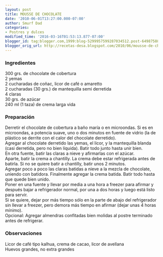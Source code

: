 ```yaml
---
layout: post
title: MOUSSE DE CHOCOLATE
date: '2010-06-01T13:27:00.000-07:00'
author: Smurf Dad
categories:
- Postres y dulces
modified_time: '2016-03-16T01:53:13.877-07:00'
blogger_id: tag:blogger.com,1999:blog-5299957599287034512.post-6498758889464872051
blogger_orig_url: http://recetas-desa.blogspot.com/2010/06/mousse-de-chocolate.html
---
```


<h3>Ingredientes</h3>300 grs. de chocolate de cobertura<br />2 yemas<br />2 cucharadas de coñac, licor de café o amaretto<br />2 cucharadas (30 grs.) de mantequilla semi derretida<br />4 claras<br />30 grs. de azúcar<br />240 ml (1 taza) de crema larga vida<br /><h3>Preparación</h3>Derretir el chocolate de cobertura a baño maría o en microondas. Si es en microondas, a potencia suave, uno o dos minutos en fuente de vidrio (la de plástico se derrite con el calor del chocolate derretido).<br />Agregar al chocolate derretido las yemas, el licor, y la mantequilla blanda (casi derretida, pero no bien líquida). Batir todo junto hasta unir bien.<br />En otra fuente, batir las claras a nieve y afirmarlas con el azúcar.<br />Aparte, batir la crema a chantilly. La crema debe estar refrigerada antes de batirla. Si no se quiere batir a chantilly, batir unos 2 minutos.<br />Agregar poco a poco las claras batidas a nieve a la mezcla de chocolate, uniendo con batidora. Finalmente agregar la crema batida. Batir todo hasta que quede bien unido.<br />Poner en una fuente y llevar por media a una hora a freezer para afirmar y después bajar a refrigerador normal, por una a dos horas y luego está listo para servir.<br />Si se quiere, dejar por más tiempo sólo en la parte de abajo del refrigerador sin llevar a freezer, pero demora más tiempo en afirmar (dejar unas 4 horas mínimo).<br />Opcional: Agregar almendras confitadas bien molidas al postre terminado antes de refrigerar.<br /><h3>Observaciones</h3>Licor de café tipo kalhua, crema de cacao, licor de avellana<br />Huevos grandes, no extra grandes